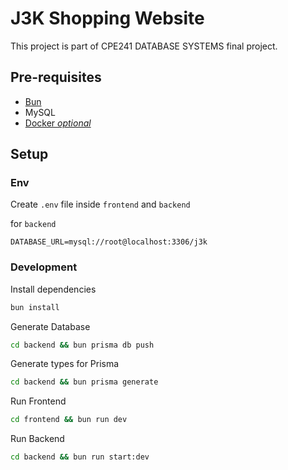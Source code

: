 # J3K Shopping Website

This project is part of CPE241 DATABASE SYSTEMS final project.

## Pre-requisites

- [Bun](https://bun.sh/)
- MySQL
- [Docker *optional*](https://www.docker.com/)

## Setup

### Env

Create `.env` file inside `frontend` and `backend`

for `backend`

```env
DATABASE_URL=mysql://root@localhost:3306/j3k
```

### Development

Install dependencies

```bash
bun install
```

Generate Database

```bash
cd backend && bun prisma db push
```

Generate types for Prisma

```bash
cd backend && bun prisma generate
```

Run Frontend

```bash
cd frontend && bun run dev
```

Run Backend

```bash
cd backend && bun run start:dev
```
